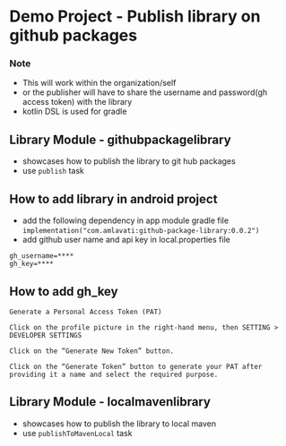 # Demo Project - Publish library on github packages
 ### Note
- This will work within the organization/self
- or the publisher will have to share the username and password(gh access token) with the library
- kotlin DSL is used for gradle

## Library Module - githubpackagelibrary
 - showcases how to publish the library to git hub packages
 - use `publish` task 

## How to add library in android project
 - add the following dependency in  app module gradle file
   ```implementation("com.amlavati:github-package-library:0.0.2")```
 - add github user name and api  key in local.properties file 

```
gh_username=****
gh_key=**** 
```

## How to add gh_key  

```
Generate a Personal Access Token (PAT) 

Click on the profile picture in the right-hand menu, then SETTING > DEVELOPER SETTINGS

Click on the “Generate New Token” button.

Click on the “Generate Token” button to generate your PAT after providing it a name and select the required purpose. 
```


## Library Module - localmavenlibrary
 - showcases how to publish the library to local maven
 - use `publishToMavenLocal` task 




